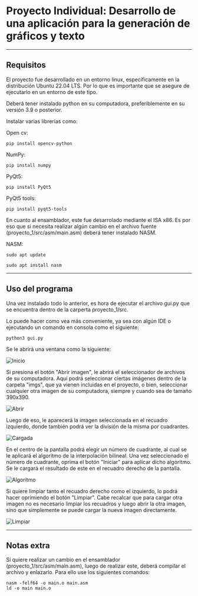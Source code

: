 # Proyecto Individual: Desarrollo de una aplicación para la generación de gráficos y texto

***

## Requisitos

El proyecto fue desarrollado en un entorno linux, específicamente en la distribución Ubuntu 22.04 LTS. Por lo que es importante que se asegure de ejecutarlo en un entorno de este tipo.

Deberá tener instalado python en su computadora, preferiblemente en su versión 3.9 o posterior.

Instalar varias librerías como:

Open cv:

```console
pip install opencv-python
```

NumPy:
```console
pip install numpy
```

PyQt5:

```console
pip install PyQt5
```

PyQt5 tools:

```console 
pip install pyqt5-tools
```

En cuanto al ensamblador, este fue desarrolado mediante el ISA x86. Es por eso que si necesita realizar algún cambio en el archivo fuente (proyecto_1/src/asm/main.asm) deberá tener instalado NASM.

NASM:

```console 
sudo apt update
```

```console 
sudo apt install nasm
```

***

## Uso del programa

Una vez instalado todo lo anterior, es hora de ejecutar el archivo gui.py que se encuentra dentro de la carperta proyecto_1/src.

Lo puede hacer como vea más conveniente, ya sea con algún IDE o ejecutando un comando en consola como el siguiente:

```console 
python3 gui.py
```

Se le abrirá una ventana como la siguiente:

![Inicio](https://res.cloudinary.com/dnxt7nqdg/image/upload/v1662759566/Proyecto%201%20-%20Arqui%201/Screenshot_from_2022-09-09_15-34-39_gjaxk8.png)

Si presiona el botón "Abrir imagen", le abrirá el seleccionador de archivos de su computadora. Aquí podrá seleccionar ciertas imágenes dentro de la carpeta "imgs", que ya vienen incluidas en el proyecto, o bien, seleccionar cualquier otra imagen de su computadora, siempre y cuando sea de tamaño 390x390.

![Abrir](https://res.cloudinary.com/dnxt7nqdg/image/upload/v1662759566/Proyecto%201%20-%20Arqui%201/Screenshot_from_2022-09-09_15-35-50_fvazni.png)

Luego de eso, le aparecerá la imagen seleccionada en el recuadro izquierdo, donde también podrá ver la división de la misma por cuadrantes.

![Cargada](https://res.cloudinary.com/dnxt7nqdg/image/upload/v1662759566/Proyecto%201%20-%20Arqui%201/Screenshot_from_2022-09-09_15-36-25_lch3qv.png)

En el centro de la pantalla podrá elegir un número de cuadrante, al cual se le aplicará el algoritmo de la interpolación bilineal. Una vez seleccionado el número de cuadrante, oprima el botón "Iniciar" para aplicar dicho algoritmo. Se le cargará el resultado de este en el recuadro derecho de la pantalla.

![Algoritmo](https://res.cloudinary.com/dnxt7nqdg/image/upload/v1662759566/Proyecto%201%20-%20Arqui%201/Screenshot_from_2022-09-09_15-36-46_ivvtgx.png)

Si quiere limpiar tanto el recuadro derecho como el izquierdo, lo podrá hacer oprimiendo el botón "Limpiar". Cabe recalcar que para cargar otra imagen no es necesario limpiar los recuadros y luego abrir la otra imagen, sino que simplemente se puede cargar la nueva imagen directamente.

![Limpiar](https://res.cloudinary.com/dnxt7nqdg/image/upload/v1662759626/Proyecto%201%20-%20Arqui%201/Screenshot_from_2022-09-09_15-40-14_zjqhhb.png)

*** 

## Notas extra

Si quiere realizar un cambio en el ensamblador (proyecto_1/src/asm/main.asm), luego de realizar este, deberá compilar el archivo y enlazarlo. Para ello use los siguientes comandos:

```console 
nasm -felf64 -o main.o main.asm
ld -o main main.o
```
